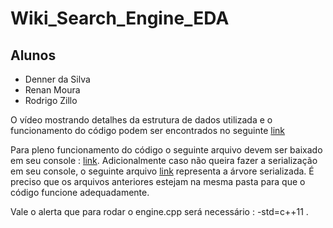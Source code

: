 # Wiki_Search_Engine_EDA

## Alunos
- Denner da Silva
- Renan Moura
- Rodrigo Zillo

O vídeo mostrando detalhes da estrutura de dados utilizada e o funcionamento do código podem ser encontrados no seguinte [link](https://youtu.be/p235l7UZg4c)

Para pleno funcionamento do código o seguinte arquivo devem ser baixado em seu console : [link](https://drive.google.com/drive/u/0/folders/1r2eHKojMMZTHieRzsIKZVVi_J6DArPpY). Adicionalmente caso não queira fazer a serialização em seu console, o seguinte arquivo [link](https://drive.google.com/drive/u/0/folders/1nQLKqj4K9487-oyjZ1O8coV-_APL5PFD) representa a árvore serializada. É preciso que os arquivos anteriores estejam na mesma pasta para que o código funcione adequadamente.

Vale o alerta que para rodar o engine.cpp será necessário : -std=c++11 .
